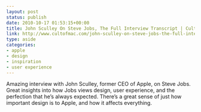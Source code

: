 ```yaml
---
layout: post
status: publish
date: 2010-10-17 01:53:15+00:00
title: John Sculley On Steve Jobs, The Full Interview Transcript | Cult of Mac
link: http://www.cultofmac.com/john-sculley-on-steve-jobs-the-full-interview-transcript/63295
type: aside
categories:
- apple
- design
- inspiration
- user experience
---
```


Amazing interview with John Sculley, former CEO of Apple, on Steve Jobs. Great insights into how Jobs views design, user experience, and the perfection that he’s always expected. There’s a great sense of just how important design is to Apple, and how it affects everything.
